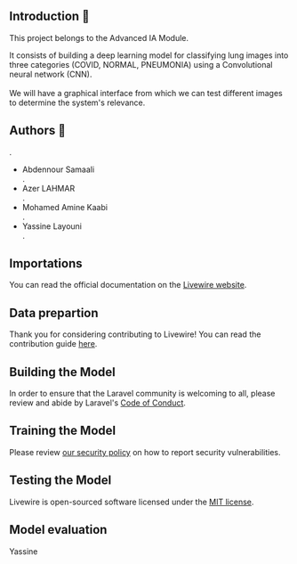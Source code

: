 

## Introduction 📜

This project belongs to the Advanced IA Module.</br>

It consists of building a deep learning model for classifying lung images into three categories (COVID, NORMAL, PNEUMONIA) using a Convolutional neural network (CNN).</br>
</br>
We will have a graphical interface from which we can test different images to determine the system's relevance.

## Authors 📜
.</br>
<ul>
  <li>Abdennour Samaali
</li>.</br>
    <li>Azer LAHMAR</li>
  .</br>
      <li>Mohamed Amine Kaabi</li>.</br>
      <li>Yassine Layouni</li>.</br>
</ul>

## Importations
<a name="importations"></a>
You can read the official documentation on the [Livewire website](https://livewire.laravel.com/docs).

## Data prepartion
<a name="data-prepartion"></a>

Thank you for considering contributing to Livewire! You can read the contribution guide [here](.github/CONTRIBUTING.md).

## Building the Model
<a name="building-the-model"></a>

In order to ensure that the Laravel community is welcoming to all, please review and abide by Laravel's [Code of Conduct](https://laravel.com/docs/contributions#code-of-conduct).

## Training the Model
<a name="training-the-model"></a>

Please review [our security policy](https://github.com/livewire/livewire/security/policy) on how to report security vulnerabilities.

## Testing the Model
<a name="testing-the-model"></a>

Livewire is open-sourced software licensed under the [MIT license](LICENSE.md).

## Model evaluation
<a name="model-evaluation"> </a>

Yassine
